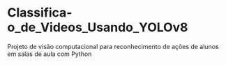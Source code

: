 # Classifica-o_de_Videos_Usando_YOLOv8
Projeto de visão computacional para reconhecimento de ações de alunos em salas de aula com Python
